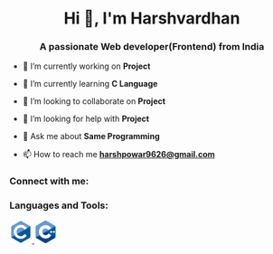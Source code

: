 <h1 align="center">Hi 👋, I'm Harshvardhan</h1>
<h3 align="center">A passionate Web developer(Frontend) from India</h3>

- 🔭 I’m currently working on **Project**

- 🌱 I’m currently learning **C Language**

- 👯 I’m looking to collaborate on **Project**

- 🤝 I’m looking for help with **Project**

- 💬 Ask me about **Same Programming**

- 📫 How to reach me **harshpowar9626@gmail.com**

<h3 align="left">Connect with me:</h3>
<p align="left">
</p>

<h3 align="left">Languages and Tools:</h3>
<p align="left"> <a href="https://www.cprogramming.com/" target="_blank" rel="noreferrer"> <img src="https://raw.githubusercontent.com/devicons/devicon/master/icons/c/c-original.svg" alt="c" width="40" height="40"/> </a> <a href="https://www.w3schools.com/cpp/" target="_blank" rel="noreferrer"> <img src="https://raw.githubusercontent.com/devicons/devicon/master/icons/cplusplus/cplusplus-original.svg" alt="cplusplus" width="40" height="40"/> </a> </p>
